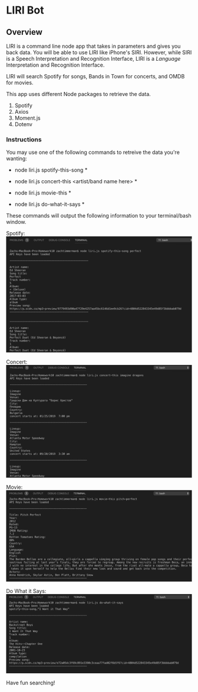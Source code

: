 # LIRI Bot

## Overview

LIRI is a command line node app that takes in parameters and gives you back data.
You will be able to use LIRI like iPhone's SIRI. However, while SIRI is a Speech Interpretation and Recognition Interface, LIRI is a _Language_ Interpretation and Recognition Interface.

LIRI will search Spotify for songs, Bands in Town for concerts, and OMDB for movies.

This app uses different Node packages to retrieve the data.
1. Spotify
2. Axios
3. Moment.js
4. Dotenv 

### Instructions

You may use one of the following commands to retreive the data you're wanting:

   * node liri.js spotify-this-song <song name here> *
  
   * node liri.js concert-this <artist/band name here> *

   * node liri.js movie-this <movie name here> *

   * node liri.js do-what-it-says *

These commands will output the following information to your terminal/bash window.

Spotify:
![](/assets/images/Spotify.png)

Concert:
![](/assets/images/Concert.png)

Movie:
![](/assets/images/Movie.png)

Do What it Says:
![](/assets/images/Do.png)


Have fun searching!


